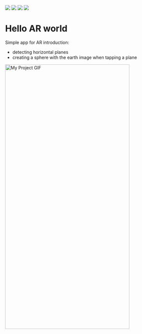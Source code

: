 <img src="https://img.shields.io/badge/Swift-5.7-orange">
<img src="https://img.shields.io/badge/iOS-15.5-orange">
<img src="https://img.shields.io/badge/xCode-14-blue">
<img src="https://shields.io/badge/-arkit-blue">

# Hello AR world
Simple app for AR introduction:

- detecting horizontal planes
- creating a sphere with the earth image when tapping a plane

<img src="./README.gif" alt="My Project GIF" width="400" height="848">

